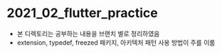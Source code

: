 # 2021_02_flutter_practice
- 본 디렉토리는 공부하는 내용을 브랜치 별로 정리하였음
- extension, typedef, freezed 패키지, 아키텍처 패턴 사용 방법이 주를 이룸
